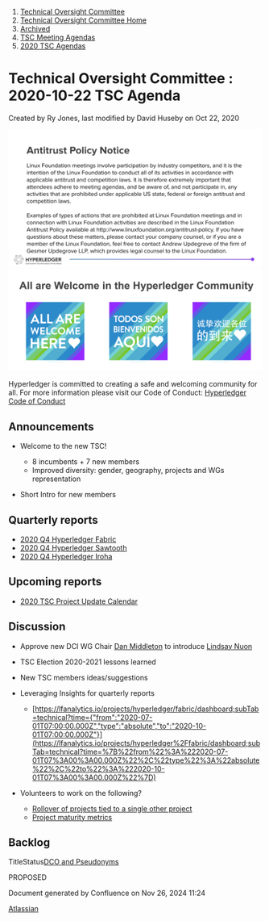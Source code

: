 1. [Technical Oversight Committee](index.html)
2. [Technical Oversight Committee Home](Technical-Oversight-Committee-Home_21430274.html)
3. [Archived](Archived_21447696.html)
4. [TSC Meeting Agendas](TSC-Meeting-Agendas_21448768.html)
5. [2020 TSC Agendas](2020-TSC-Agendas_21449891.html)

# Technical Oversight Committee : 2020-10-22 TSC Agenda

Created by Ry Jones, last modified by David Huseby on Oct 22, 2020

![](attachments/21431877/21448548.png?height=250) ![](attachments/21431877/21448549.png?height=250)

Hyperledger is committed to creating a safe and welcoming community for all. For more information please visit our Code of Conduct: [Hyperledger Code of Conduct](https://lf-hyperledger.atlassian.net/wiki/spaces/HYP/pages/19595281/Hyperledger+Code+of+Conduct)

## Announcements

- Welcome to the new TSC!
  
  - 8 incumbents + 7 new members
  - Improved diversity: gender, geography, projects and WGs representation
- Short Intro for new members

## Quarterly reports

- [2020 Q4 Hyperledger Fabric](2020-Q4-Hyperledger-Fabric_21440496.html)
- [2020 Q4 Hyperledger Sawtooth](2020-Q4-Hyperledger-Sawtooth_21440490.html)
- [2020 Q4 Hyperledger Iroha](2020-Q4-Hyperledger-Iroha_21440508.html)

## Upcoming reports

- [2020 TSC Project Update Calendar](https://lf-hyperledger.atlassian.net/wiki/display/TSC/2020+TSC+Project+Update+Calendar)

## Discussion

- Approve new DCI WG Chair [Dan Middleton](https://lf-hyperledger.atlassian.net/wiki/people/712020:2979764a-3998-4ef1-8810-60b799067924?ref=confluence) to introduce [Lindsay Nuon](https://lf-hyperledger.atlassian.net/wiki/people/70121:859daf4f-be21-49da-aceb-8a8d6afa8f0c?ref=confluence)
- TSC Election 2020-2021 lessons learned
- New TSC members ideas/suggestions
- Leveraging Insights for quarterly reports
  
  - [https://lfanalytics.io/projects/hyperledger/fabric/dashboard;subTab=technical?time={"from":"2020-07-01T07:00:00.000Z","type":"absolute","to":"2020-10-01T07:00:00.000Z"}](https://lfanalytics.io/projects/hyperledger%2Ffabric/dashboard;subTab=technical?time=%7B%22from%22%3A%222020-07-01T07%3A00%3A00.000Z%22%2C%22type%22%3A%22absolute%22%2C%22to%22%3A%222020-10-01T07%3A00%3A00.000Z%22%7D)
- Volunteers to work on the following?
  
  - [Rollover of projects tied to a single other project](Rollover-of-projects-tied-to-a-single-other-project_21430502.html)
  - [Project maturity metrics](https://lists.hyperledger.org/g/tsc/message/3152)

## Backlog

TitleStatus[DCO and Pseudonyms](/wiki/spaces/TSC/pages/21430435/DCO+and+Pseudonyms)

PROPOSED 

Document generated by Confluence on Nov 26, 2024 11:24

[Atlassian](http://www.atlassian.com/)
